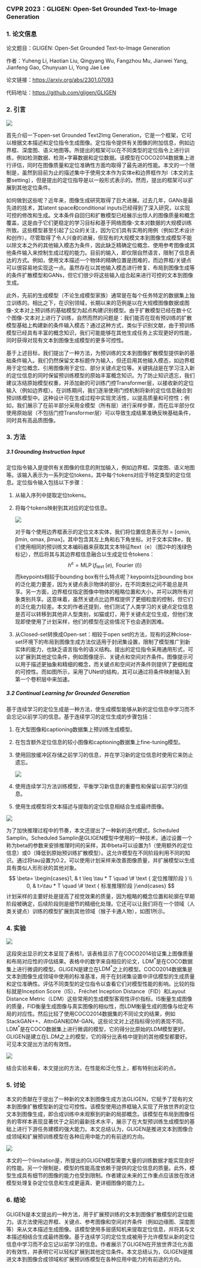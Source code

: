 ### CVPR 2023：GLIGEN: Open-Set Grounded Text-to-Image Generation

### 1. 论文信息

论文题目：GLIGEN: Open-Set Grounded Text-to-Image Generation

作者：Yuheng Li, Haotian Liu, Qingyang Wu, Fangzhou Mu, Jianwei Yang, Jianfeng Gao,
Chunyuan Li, Yong Jae Lee

论文链接：https://arxiv.org/abs/2301.07093

代码地址：https://github.com/gligen/GLIGEN

### 2. 引言

![](https://img-blog.csdnimg.cn/ca46044dfcf44763aadb61a1062b31b9.png)

首先介绍一下open-set Grounded Text2Img Generation，它是一个框架，它可以根据文本描述和定位指令生成图像。定位指令提供有关图像的附加信息，例如边界框、深度图、语义地图等。所提出的框架可以在不同类型的定位指令上进行训练，例如检测数据、检测+字幕数据和定位数据。该模型在COCO2014数据集上进行评估，同时在图像质量和定位准确性方面均取得了最先进的性能。本文的一个限制是，虽然到目前为止的描述集中于使用文本作为实体e和边界框作为l（本文的主要setting），但是提出的定位指导是以一般形式表示的。然而，提出的框架可以扩展到其他定位条件。

如何做到这些呢？近年来，图像生成研究取得了巨大进展。过去几年，GANs是最先进的技术，其latent space和conditional inputs已经得到了深入研究，以实现可控的修改和生成。文本条件自回归和扩散模型已经展示出惊人的图像质量和概念覆盖，这是由于它们更稳定的学习目标和基于网络图像-文本对数据的大规模训练所致。这些模型甚至引起了公众的关注，因为它们具有实用的用例（例如艺术设计和创作）。尽管取得了令人兴奋的进展，但现有的大规模文本到图像生成模型不能以除文本之外的其他输入模态为条件，因此缺乏精确定位概念、使用参考图像或其他条件输入来控制生成过程的能力。目前的输入，即仅限自然语言，限制了信息表达的方式。例如，使用文本描述一个物体的精确位置是困难的，而边界框/关键点可以很容易地实现这一点。虽然存在以其他输入模态进行修复、布局到图像生成等的条件扩散模型和GANs，但它们很少将这些输入组合起来进行可控的文本到图像生成。

此外，先前的生成模型（不论生成模型家族）通常是在每个任务特定的数据集上独立训练的。相比之下，在识别领域，长期以来的范例是以在大规模图像数据或图像-文本对上预训练的基础模型为起点构建识别模型。由于扩散模型已经在数十亿个图像-文本对上进行了训练，自然而然的问题是：我们能否在现有预训练的扩散模型基础上构建新的条件输入模态？通过这种方式，类似于识别文献，由于预训练模型已经具有丰富的概念知识，我们可能能够在其他生成任务上实现更好的性能，同时获得对现有文本到图像生成模型的更多可控性。

基于上述目标，我们提出了一种方法，为预训练的文本到图像扩散模型提供新的基础条件输入。我们仍然保留文本标题作为输入，但还启用其他输入模态，如边界框用于定位概念、引用图像用于定位、部分关键点定位等。关键挑战是在学习注入新的定位信息的同时保留预训练模型的原始丰富概念知识。为了防止知识遗忘，我们建议冻结原始模型权重，并添加新的可训练门控Transformer层，以接收新的定位输入（例如边界框）。在训练期间，我们逐渐使用门控机制将新的定位信息融合到预训练模型中。这种设计可在生成过程中实现灵活性，以提高质量和可控性；例如，我们展示了在前半部分采用全模型（所有层）进行采样步骤，而在后半部分仅使用原始层（不包括门控Transformer层）可以导致生成结果准确反映基础条件，同时具有高品质图像。

### 3. 方法

##### 3.1 Grounding Instruction Input

定位指令输入是提供有关图像的信息的附加输入，例如边界框、深度图、语义地图等。该输入表示为一系列定位tokens，其中每个tokens对应于特定类型的定位信息。定位指令输入包括以下步骤：
1. 从输入序列中提取定位tokens。

2. 将每个tokens映射到其对应的定位信息。

   ![](https://img-blog.csdnimg.cn/5918c3b2133346e4b7dfaf9976ff71ed.png)

   对于每个使用边界框表示的定位文本实体，我们将位置信息表示为l = [αmin, βmin, αmax, βmax]，其中包含其左上角和右下角坐标。对于文本实体e，我们使用相同的预训练文本编码器来获取其文本特征ftext（e）（图2中的浅绿色标记），然后将其与其边界框信息融合以生成定位令tokens：
   $$
   h^e=\operatorname{MLP}\left(f_{\text {text }}(e), \text { Fourier }(l)\right)
   $$
   而keypoints相较于bounding box有什么特点呢？keypoints比bounding box的泛化能力要差，因为关键点表示物体的部分，在不同类别之间不能总是共享。另一方面，边界框仅指定图像中物体的粗略位置和大小，并可以跨所有对象类别共享。这意味着，虽然关键点比边界框提供了更细粒度的控制，但它们的泛化能力较差。本文的作者还提到，他们测试了人类学习的关键点定位信息是否可以转移到其他非人型类别，如猫或灯，用于关键点定位生成，但他们发现即使使用了计划采样，他们的模型在这些情况下也会遇到困难。

3. 从Closed-set转换成Open-set：相较于open set的方法，现有的这种close-set环境下的布局到图像生成方法仅适用于封闭集设置，限制了模型推广到新实体的能力，也缺乏语言指令的语义结构。提出的定位指令采用通用形式，可以扩展到其他定位条件，例如图像提示、关键点和空间对齐条件。图像提示可以用于描述更抽象和精细的概念，而关键点和空间对齐条件则提供了更细粒度的可控性。而如图所示，采用了UNet的结构，其可以通过将条件映射输入到第一个卷积层中来加速。 

##### 3.2 Continual Learning for Grounded Generation

基于连续学习的定位生成是一种方法，使生成模型能够从新的定位信息中学习而不会忘记以前学习的信息。基于连续学习的定位生成的步骤包括：

1. 在大型图像和captioning数据集上预训练生成模型。

2. 在包含额外定位信息的较小图像和captioning数据集上fine-tuning模型。

3. 使用回放缓冲区存储之前学习的信息，并在学习新的定位信息时使用它来防止遗忘。

   ![](https://img-blog.csdnimg.cn/72dab6f0df0745c694c6d07c252f6066.png)

4. 使用连续学习方法训练模型，平衡学习新信息的重要性和保留以前学习的信息。

5. 使用生成模型将文本描述与提取的定位信息相结合生成最终图像。

![](https://img-blog.csdnimg.cn/b51f0d0e3f4543e1bde8ed778271424a.png)

为了加快推理过程中的节奏，本文还提出了一种新的迭代模式，Scheduled Samplin。Scheduled Samplin是GLIGEN模型中使用的一种技术，通过设置一个称为beta的参数来安排推理时间的采样，其中beta可以设置为1（使用额外的定位信息）或0（降低到原始预训练扩散模型）。这允许模型在不同阶段利用不同的知识。通过将tau设置为0.2，可以使用计划采样来改善图像质量，并扩展模型以生成具有类似人形形状的其他对象。
$$
\beta= \begin{cases}1, & t \leq \tau * T \quad \# \text { 定位推理阶段 } \\ 0, & t>\tau * T \quad \# \text { 标准推理阶段 }\end{cases}
$$
计划采样的主要好处是提高了视觉效果的质量，因为粗略的概念位置和轮廓在早期阶段被确定，后续阶段则是细节的精细化处理。它还可以让我们将在一个领域（人类关键点）训练的模型扩展到其他领域（猴子卡通人物），如图1所示。

### 4. 实验

![](https://img-blog.csdnimg.cn/a4b0665b5b3142daaf60dfb122d90110.png)

这段突出显示的文本呈现了表格1，该表格显示了在COCO2014验证集上图像质量和布局对应性的评估结果。表格中的数字来自相应的论文，$\mathrm{LDM}^{*}$是在COCO数据集上进行微调的模型。GLIGEN是建立在$\mathrm{LDM}^{*}$之上的模型。COCO2014数据集是文本到图像生成领域中使用的标准基准，用于在封闭集设置中评估模型的生成质量和定位准确性。评估不同类型的定位指令以查看它们对模型性能的影响。比较的指标就是Inception Score（IS）、Fréchet Inception Distance（FID）和Layout Distance Metric（LDM）这些常用的生成模型客观性评价指标。IS衡量生成图像的质量，FID衡量生成图像与真实图像的相似性，而LDM衡量生成的图像与给定布局的对应性。然后比较了使用COCO2014数据集的不同论文的结果，例如StackGAN++、AttnGAN和DM-GAN。这些论文对上述指标得分的表现不同。$\mathrm{LDM}^{*}$是在COCO数据集上进行微调的模型，它的得分比原始的LDM模型更好。GLIGEN是建立在L.DM之上的模型，它的得分比表格中提到的其他模型都要好。可见本文提出方法的有效性。

![](https://img-blog.csdnimg.cn/7989013ea3dd41d5aad3e95d8ee835ac.png)

结合实验来看，本文提出的方法，在性能和泛化性上，都有特别出彩的点。

### 5. 讨论

本文的贡献在于提出了一种新的文本到图像生成方法GLIGEN，它赋予了现有的文本到图像扩散模型新的定位可控性。该模型使用边界框输入实现了开放世界的定位文本到图像生成，即合成训练中未观察到的新的局部概念。该模型在布局到图像任务的零样本表现显著优于之前的最新技术水平，展示了在大型预训练生成模型的基础上进行下游任务建模的强大能力。本文总结认为，GLIGEN是推进文本到图像合成领域和扩展预训练模型在各种应用中能力的有前途的方向。

![](https://img-blog.csdnimg.cn/0f8840c2ffa14469853e631bb90901fe.png)

本文的一个limitation是，所提出的GLIGEN模型需要大量的训练数据才能实现良好的性能。另一个限制是，模型的性能高度依赖于提供的定位信息的质量。此外，模型生成具有细节的图像的能力也受到限制。作者建议未来的工作重点应该放在改进模型处理复杂定位信息和生成更逼真、更详细图像的能力上。

### 6. 结论

GLIGEN是本文提出的一种方法，用于扩展预训练的文本到图像扩散模型的定位能力。该方法使用边界框、关键点、参考图像和空间对齐条件（例如边缘图、深度图等）来从文本描述生成图像。该模型使用多层感知机来提取定位信息，并将其与文本描述相结合生成最终图像。基于连续学习的定位生成被用于允许模型从新的定位信息中学习而不会忘记以前学习的信息。作者展示了GLIGEN在开放世界泛化方面的有效性，并表明它可以轻松扩展到其他定位条件。本文总结认为，GLIGEN是推进文本到图像合成领域和扩展预训练模型在各种应用中能力的有前途的方向。
